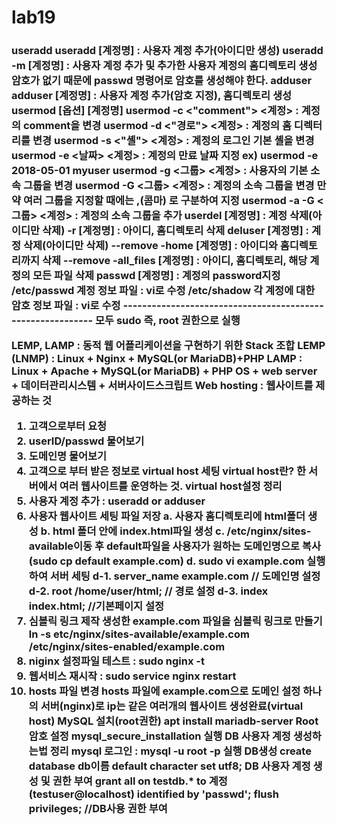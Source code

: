 <h1>lab19
<h3>useradd 
useradd [계정명] : 사용자 계정 추가(아이디만 생성)
useradd -m [계정명]
: 사용자 계정 추가 및 추가한 사용자 계정의 홈디렉토리  생성
암호가 없기 때문에 passwd 명령어로 암호를 생성해야 한다.
adduser 
adduser [계정명] : 사용자 계정 추가(암호 지정), 홈디렉토리 생성
usermod [옵션] [계정명]
usermod -c <"comment"> <계정> : 계정의 comment을 변경
usermod -d <"경로"> <계정> : 계정의 홈 디렉터리를 변경
usermod -s <"셸"> <계정> : 계정의 로그인 기본 셸을 변경
usermod -e <날짜> <계정> : 계정의 만료 날짜 지정
ex) usermod -e 2018-05-01 myuser
usermod -g <그룹> <계정> : 사용자의 기본 소속 그룹을 변경
usermod -G <그룹> <계정> : 계정의 소속 그룹을 변경 
만약 여러 그룹을 지정할 때에는 ,(콤마) 로 구분하여 지정
usermod -a -G <그룹> <계정> : 계정의 소속 그룹을 추가 
userdel [계정명] : 계정 삭제(아이디만 삭제)
-r [계정명] : 아이디, 홈디렉토리 삭제
deluser [계정명] : 계정 삭제(아이디만 삭제)
--remove -home [계정명] : 아이디와 홈디렉토리까지 삭제
--remove -all_files [계정명] : 아이디, 홈디렉토리, 해당 계정의 모든 파일 삭제
passwd [계정명] : 계정의 password지정
/etc/passwd 계정 정보 파일 : vi로 수정
/etc/shadow 각 계정에 대한 암호 정보 파일 : vi로 수정
-----------------------------------------------------------
모두 sudo 즉, root 권한으로 실행


LEMP, LAMP : 동적 웹 어플리케이션을 구현하기 위한 Stack 조합
LEMP (LNMP) :  Linux + Nginx + MySQL(or MariaDB)+PHP
LAMP  :  Linux + Apache + MySQL(or MariaDB) + PHP
OS + web server + 데이터관리시스템 + 서버사이드스크립트
Web hosting : 웹사이트를 제공하는 것
1. 고객으로부터 요청
2. userID/passwd 물어보기
3.  도메인명 물어보기
4. 고객으로 부터 받은 정보로 virtual host 세팅
virtual host란? 한 서버에서 여러 웹사이트를 운영하는 것.
virtual host설정 정리
1. 사용자 계정 추가 : useradd or adduser
2. 사용자 웹사이트 세팅 파일 저장
a. 사용자 홈디렉토리에 html폴더 생성
b. html 폴더 안에 index.html파일 생성
c. /etc/nginx/sites-available이동 후 default파일을 사용자가 원하는 도메인명으로 복사(sudo cp default example.com)
d. sudo vi example.com 실행하여 서버 세팅
d-1. server_name example.com // 도메인명 설정
d-2. root /home/user/html; // 경로 설정
d-3. index index.html; //기본페이지 설정
3. 심볼릭 링크 제작
생성한 example.com 파일을 심볼릭 링크로 만들기
ln -s etc/nginx/sites-available/example.com /etc/nginx/sites-enabled/example.com
4. niginx 설정파일 테스트 : sudo nginx -t 
5. 웹서비스 재시작 : sudo service nginx restart
6. hosts 파일 변경
hosts 파일에  example.com으로 도메인 설정
하나의 서버(nginx)로 ip는 같은 여러개의  웹사이트 생성완료(virtual host)
MySQL 설치(root권한)
apt install mariadb-server
Root 암호 설정
mysql_secure_installation 실행
DB 사용자 계정 생성하는법 정리
mysql 로그인 : mysql -u root -p 실행
DB생성
create database db이름 default character set utf8;
DB 사용자 계정 생성 및 권한 부여
grant all on testdb.* to 계정(testuser@localhost) identified by 'passwd';
flush privileges; //DB사용 권한 부여

